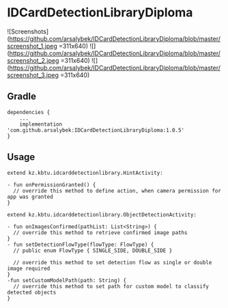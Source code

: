 # IDCardDetectionLibraryDiploma

![Screenshots](https://github.com/arsalybek/IDCardDetectionLibraryDiploma/blob/master/screenshot_1.jpeg =311x640)
![](https://github.com/arsalybek/IDCardDetectionLibraryDiploma/blob/master/screenshot_2.jpeg =311x640)
![](https://github.com/arsalybek/IDCardDetectionLibraryDiploma/blob/master/screenshot_3.jpeg =311x640)


Gradle
------
```
dependencies {
    ...
    implementation 'com.github.arsalybek:IDCardDetectionLibraryDiploma:1.0.5'
}
```

Usage
-----
```
extend kz.kbtu.idcarddetectionlibrary.HintActivity:

- fun onPermissionGranted() {
  // override this method to define action, when camera permission for app was granted
}

extend kz.kbtu.idcarddetectionlibrary.ObjectDetectionActivity:

- fun onImagesConfirmed(pathList: List<String>) {
  // override this method to retrieve confirmed image paths
}
- fun setDetectionFlowType(flowType: FlowType) {
  // public enum FlowType { SINGLE_SIDE, DOUBLE_SIDE }
  
  // override this method to set detection flow as single or double image required
}
-fun setCustomModelPath(path: String) {
  // override this method to set path for custom model to classify detected objects
}
```
